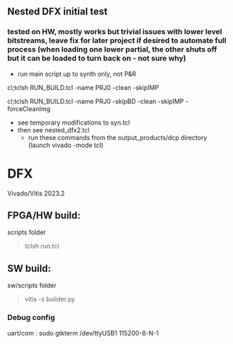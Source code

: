 ## Nested DFX initial test

### tested on HW, mostly works but trivial issues with lower level bitstreams, leave fix for later project if desired to automate full process (when loading one lower partial, the other shuts off but it can be loaded to turn back on - not sure why)

- run main script up to synth only, not P&R

cl;tclsh RUN_BUILD.tcl -name PRJ0 -clean -skipIMP

cl;tclsh RUN_BUILD.tcl -name PRJ0 -skipBD -clean -skipIMP -forceCleanImg

- see temporary modifications to syn.tcl
- then see nested_dfx2.tcl
  - run these commands from the output_products/dcp directory
   (launch vivado -mode tcl)




# DFX
Vivado/Vitis 2023.2

## FPGA/HW build:
scripts folder
> tclsh run.tcl

## SW build:
sw/scripts folder
> vitis -s builder.py 


### Debug config
uart/com : sudo gtkterm
/dev/ttyUSB1 115200-8-N-1

